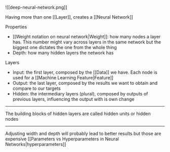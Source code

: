 ![[deep-neural-network.png]]

Having more than one [[Layer]], creates a [[Neural Network]]

Properties

- [[Weight notation on neural network|Weight]]: how many nodes a layer has. This number might vary across layers in the same network but the biggest one dictates the one from the whole thing
- Depth: how many hidden layers the network has

Layers

- Input: the first layer, composed by the [[Data]] we have. Each node is used for a [[Machine Learning Feature|Feature]]
- Output: the last layer, composed by the results we want to obtain and compare to our targets
- Hidden: the intermediary layers (plural), composed by outputs of previous layers, influencing the output with is own change

---

The building blocks of hidden layers are called hidden units or hidden nodes

---

Adjusting width and depth will probably lead to better results but those are expensive [[Parameters vs Hyperparameters in Neural Networks|hyperparameters]]